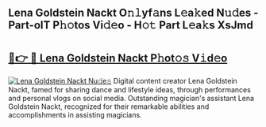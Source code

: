 ## Lena Goldstein Nackt O𝚗𝚕yf𝚊ns L𝚎a𝚔ed N𝚞𝚍es - Part-oIT P𝚑𝚘tos Vi𝚍𝚎o - H𝚘𝚝 Part L𝚎a𝚔s XsJmd

# <h2><a href="http://kf0uco.oniu.top/?m=Lena+Goldstein+Nackt">🔗👉 🔴 Lena Goldstein Nackt P𝚑ot𝚘𝚜 V𝚒d𝚎o</a></h2>

[![Lena Goldstein Nackt Nu𝚍e𝚜](https://i.imgur.com/0qMVB7G.gif)](http://kf0uco.oniu.top/?m=Lena+Goldstein+Nackt)
Digital content creator Lena Goldstein Nackt, famed for sharing dance and lifestyle ideas, through performances and personal vlogs on social media. Outstanding magician's assistant Lena Goldstein Nackt, recognized for their remarkable abilities and accomplishments in assisting magicians.  
